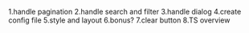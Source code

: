 1.handle pagination
2.handle search and filter
3.handle dialog
4.create config file
5.style and layout
6.bonus?
7.clear button
8.TS overview

